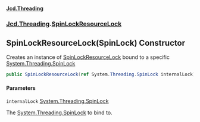 #### [Jcd.Threading](index.md 'index')
### [Jcd.Threading](Jcd.Threading.md 'Jcd.Threading').[SpinLockResourceLock](SpinLockResourceLock.md 'Jcd.Threading.SpinLockResourceLock')

## SpinLockResourceLock(SpinLock) Constructor

Creates an instance of [SpinLockResourceLock](SpinLockResourceLock.md 'Jcd.Threading.SpinLockResourceLock') bound to a specific [System.Threading.SpinLock](https://docs.microsoft.com/en-us/dotnet/api/System.Threading.SpinLock 'System.Threading.SpinLock')

```csharp
public SpinLockResourceLock(ref System.Threading.SpinLock internalLock);
```
#### Parameters

<a name='Jcd.Threading.SpinLockResourceLock.SpinLockResourceLock(System.Threading.SpinLock).internalLock'></a>

`internalLock` [System.Threading.SpinLock](https://docs.microsoft.com/en-us/dotnet/api/System.Threading.SpinLock 'System.Threading.SpinLock')

The [System.Threading.SpinLock](https://docs.microsoft.com/en-us/dotnet/api/System.Threading.SpinLock 'System.Threading.SpinLock') to bind to.